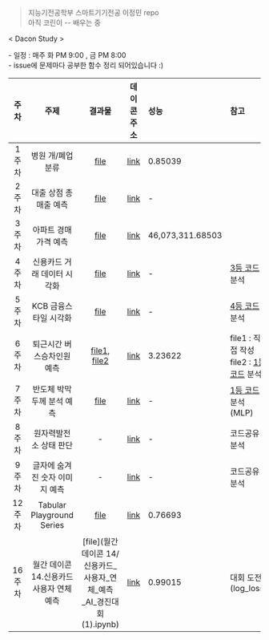 > 지능기전공학부 스마트기기전공 이정민 repo  
> 아직 코린이 -- 배우는 중

< Dacon Study > 

\- 일정 : 매주 화 PM 9:00 , 금 PM 8:00 <br>
\- issue에 문제마다 공부한 함수 정리 되어있습니다 :)

| 주차 | 주제 | 결과물 | 데이콘 주소 | 성능 | 참고 |
|:---:|:---:|:---:|:---:|:---|:---|
| 1주차 | 병원 개/폐업 분류 | [file](1주차/병원_개폐업_연습_3.ipynb)| [link](https://dacon.io/competitions/official/9565/overview/)|0.85039| |
| 2주차 | 대출 상점 총 매출 예측 | [file](2주차/대출_상점_총_매출_예측_연습1.ipynb)| [link](https://dacon.io/competitions/official/136/overview/)| - | |
| 3주차 | 아파트 경매가격 예측 | [file](3주차/아파트_경매가격_예측_ver5_DNN.ipynb)| [link](https://dacon.io/competitions/official/17801/overview/)| 46,073,311.68503	 | |
| 4주차 | 신용카드 거래 데이터 시각화 | [file](4주차/신용카드_데이터_시각화(3등).ipynb)| [link](https://dacon.io/competitions/official/42473/overview/)| - | [3등 코드](https://dacon.io/competitions/official/42473/codeshare/429?page=1&dtype=recent&ptype=pub) 분석 |
| 5주차 | KCB 금융스타일 시각화 | [file](5주차/KCB_금융스타일_시각화.ipynb)| [link](https://dacon.io/competitions/official/82407/overview/)| - | [4등 코드](https://dacon.io/competitions/official/82407/codeshare/726?page=1&dtype=recent&ptype=pub) 분석 |
| 6주차 | 퇴근시간 버스승차인원 예측 | [file1](6주차/퇴근시간_버스승차인원_예측_ver1_선형회귀.ipynb), [file2](6주차/퇴근시간_버스승차인원예측_1등_코드_분석.ipynb)| [link](https://dacon.io/competitions/official/229255/overview/)|  3.23622 | file1 : 직접 작성<br>file2 : [1등 코드](https://dacon.io/competitions/official/229255/codeshare/511?page=1&dtype=recent&ptype=pub) 분석|
| 7주차 | 반도체 박막 두께 분석 예측 | [file](7주차/반도체_박막_두께_분석_경진대회.ipynb)| [link](https://dacon.io/competitions/official/235554/overview/)| - | [1등 코드](https://dacon.io/competitions/official/235554/codeshare/651?page=1&dtype=recent&ptype=pub) 분석 (MLP) |
| 8주차 | 원자력발전소 상태 판단 | -| [link](https://dacon.io/competitions/official/235551/overview/)| - | 코드공유 분석 |
| 9주차 | 글자에 숨겨진 숫자 이미지 예측 | -| [link](https://dacon.io/competitions/official/235626/overview/)| - | 코드공유 분석 |
| 12주차 | Tabular Playground Series | [file](https://github.com/Sejong-Kaggle-Challengers/jeongmin/tree/main/13%EC%A3%BC%EC%B0%A8)| [link](https://www.kaggle.com/c/tabular-playground-series-mar-2021/overview)| 0.76693 |  |
| 16주차 | 월간 데이콘 14.신용카드 사용자 연체 예측 | [file](월간 데이콘 14/신용카드_사용자_연체_예측_AI_경진대회 (1).ipynb)| [link](https://dacon.io/competitions/official/235713/overview/description/)| 0.99015 | 대회 도전(log_loss) |

